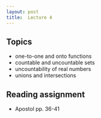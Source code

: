 ```yaml
---
layout: post
title:  Lecture 4
---
```


## Topics
* one-to-one and onto functions
* countable and uncountable sets
* uncountability of real numbers
* unions and intersections

## Reading assignment
* Apostol pp. 36-41



